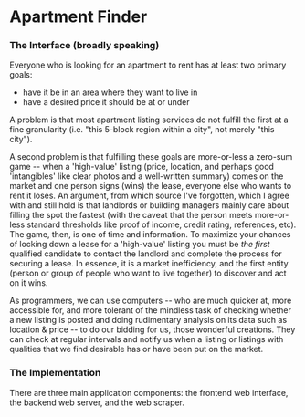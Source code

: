 # Apartment Finder

### The Interface (broadly speaking)

Everyone who is looking for an apartment to rent has at least two primary goals:

 - have it be in an area where they want to live in
 - have a desired price it should be at or under
 
A problem is that most apartment listing services do not fulfill the first at a fine granularity (i.e. "this 5-block region within a city", not merely "this city").
 
 
A second problem is that fulfilling these goals are more-or-less a zero-sum game -- when a 'high-value' listing (price, location, and perhaps good 'intangibles' like clear photos and a well-written summary) comes on the market and one person signs (wins) the lease, everyone else who wants to rent it loses.  An argument, from which source I've forgotten, which I agree with and still hold is that landlords or building managers mainly care about filling the spot the fastest (with the caveat that the person meets more-or-less standard thresholds like proof of income, credit rating, references, etc). The game, then, is one of time and information.  To maximize your chances of locking down a lease for a 'high-value' listing you must be *the first* qualified candidate to contact the landlord and complete the process for securing a lease.  In essence, it is a market inefficiency, and the first entity (person or group of people who want to live together) to discover and act on it wins.


As programmers, we can use computers -- who are much quicker at, more accessible for, and more tolerant of the mindless task of checking whether a new listing is posted and doing rudimentary analysis on its data such as location & price -- to do our bidding for us, those wonderful creations.  They can check at regular intervals and notify us when a listing or listings with qualities that we find desirable has or have been put on the market.


### The Implementation

There are three main application components: the frontend web interface, the backend web server, and the web scraper.
